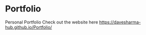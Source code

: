 # Portfolio
Personal Portfolio
Check out the website here 
https://davesharma-hub.github.io/Portfolio/
